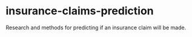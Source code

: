 # insurance-claims-prediction
Research and methods for predicting if an insurance claim will be made.
